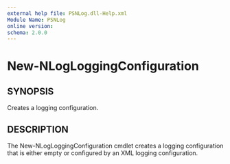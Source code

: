 ```yaml
---
external help file: PSNLog.dll-Help.xml
Module Name: PSNLog
online version:
schema: 2.0.0
---
```


# New-NLogLoggingConfiguration

## SYNOPSIS

Creates a logging configuration.

## DESCRIPTION

The New-NLogLoggingConfiguration cmdlet creates a logging configuration that is either empty or configured by an XML logging configuration.